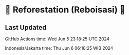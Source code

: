 
# 🌳 Reforestation (Reboisasi) 🌲

## Last Updated

GitHub Actions time: Wed Jun  5 23:18:25 UTC 2024

Indonesia/Jakarta time: Thu Jun  6 06:18:25 WIB 2024
